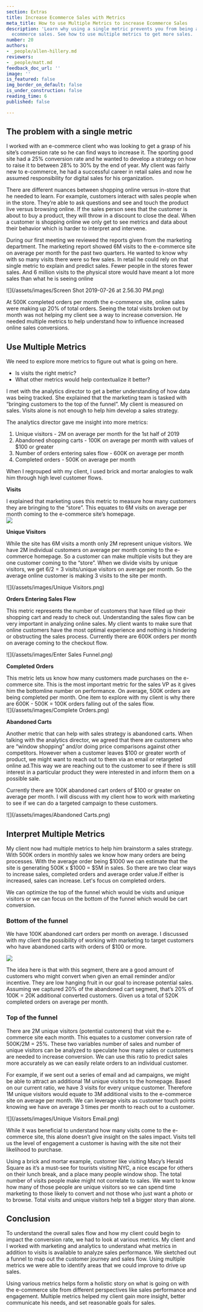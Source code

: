 ```yaml
---
section: Extras
title: Increase Ecommerce Sales with Metrics
meta_title: How to use Multiple Metrics to increase Ecommerce Sales
description: 'Learn why using a single metric prevents you from being able to increase
  ecommerce sales. See how to use multiple metrics to get more sales. '
number: 20
authors:
- _people/allen-hillery.md
reviewers:
- _people/matt.md
feedback_doc_url: ''
image: ''
is_featured: false
img_border_on_default: false
is_under_construction: false
reading_time: 6
published: false

---
```

## The problem with a single metric

I worked with an e-commerce client who was looking to get a grasp of his site’s conversion rate so he can find ways to increase it. The sporting good site had a 25% conversion rate and he wanted to develop a strategy on how to raise it to between 28% to 30% by the end of year. My client was fairly new to e-commerce, he had a successful career in retail sales and now he assumed responsibility for digital sales for his organization.

There are different nuances between shopping online versus in-store that he needed to learn. For example, customers interact with sales people when in the store. They’re able to ask questions and see and touch the product live versus browsing online. If the sales person sees that the customer is about to buy a product, they will throw in a discount to close the deal. When a customer is shopping online we only get to see metrics and data about their behavior which is harder to interpret and intervene.

During our first meeting we reviewed the reports given from the marketing department. The marketing report showed 6M visits to the e-commerce site on average per month for the past two quarters. He wanted to know why with so many visits there were so few sales. In retail he could rely on that single metric to explain and predict sales. Fewer people in the stores fewer sales. And 6 million visits to the physical store would have meant a lot more sales than what he is seeing online

![](/assets/images/Screen Shot 2019-07-26 at 2.56.30 PM.png)

At 500K completed orders per month the e-commerce site, online sales were making up 20% of total orders. Seeing the total visits broken out by month was not helping my client see a way to increase conversion. He needed multiple metrics to help understand how to influence increased online sales conversions.

## Use Multiple Metrics

We need to explore more metrics to figure out what is going on here.

* Is visits the right metric?
* What other metrics would help contextualize it better?

I met with the analytics director to get a better understanding of how data was being tracked. She explained that the marketing team is tasked with “bringing customers to the top of the funnel”. My client is measured on sales. Visits alone is not enough to help him develop a sales strategy.

The analytics director gave me insight into more metrics:

1. Unique visitors - 2M on average per month for the 1st half of 2019
2. Abandoned shopping carts - 100K on average per month with values of $100 or greater
3. Number of orders entering sales flow - 600K on average per month
4. Completed orders - 500K on average per month

When I regrouped with my client, I used brick and mortar analogies to walk him through high level customer flows.

**Visits**

  
I explained that marketing uses this metric to measure how many customers they are bringing to the “store”. This equates to 6M visits on average per month coming to the e-commerce site’s homepage.  
![](/assets/images/Visits.png)

**Unique Visitors**

  
While the site has 6M visits a month only 2M represent unique visitors. We have 2M individual customers on average per month coming to the e-commerce homepage. So a customer can make multiple visits but they are one customer coming to the “store”. When we divide visits by unique visitors, we get 6/2 = 3 visits/unique visitors on average per month. So the average online customer is making 3 visits to the site per month.

![](/assets/images/Unique Visitors.png)

**Orders Entering Sales Flow**

This metric represents the number of customers that have filled up their shopping cart and ready to check out. Understanding the sales flow can be very important in analyzing online sales. My client wants to make sure that online customers have the most optimal experience and nothing is hindering or obstructing the sales process. Currently there are 600K orders per month on average coming to the checkout flow.

![](/assets/images/Enter Sales Funnel.png)

**Completed Orders**

This metric lets us know how many customers made purchases on the e-commerce site. This is the most important metric for the sales VP as it gives him the bottomline number on performance. On average, 500K orders are being completed per month. One item to explore with my client is why there are 600K - 500K = 100K orders falling out of the sales flow.  
![](/assets/images/Complete Orders.png)

**Abandoned Carts**

Another metric that can help with sales strategy is abandoned carts. When talking with the analytics director, we agreed that there are customers who are “window shopping” and/or doing price comparisons against other competitors. However when a customer leaves $100 or greater worth of product, we might want to reach out to them via an email or retargeted online ad.This way we are reaching out to the customer to see if there is still interest in a particular product they were interested in and inform them on a possible sale.

Currently there are 100K abandoned cart orders of $100 or greater on average per month. I will discuss with my client how to work with marketing to see if we can do a targeted campaign to these customers.

![](/assets/images/Abandoned Carts.png)

## Interpret Multiple Metrics

My client now had multiple metrics to help him brainstorm a sales strategy. With 500K orders in monthly sales we know how many orders are being processes. With the average order being $1000 we can estimate that the site is generating 500K x $1000 = $5M in sales. So there are two clear ways to increase sales, completed orders and average order value.If either is increased, sales can increase. Let's focus on completed orders.

We can optimize the top of the funnel which would be visits and unique visitors or we can focus on the bottom of the funnel which would be cart conversion.

### Bottom of the funnel

We have 100K abandoned cart orders per month on average. I discussed with my client the possibility of working with marketing to target customers who have abandoned carts with orders of $100 or more.

![](/assets/images/Frame-1.png)

The idea here is that with this segment, there are a good amount of customers who might convert when given an email reminder and/or incentive. They are low hanging fruit in our goal to increase potential sales. Assuming we captured 20% of the abandoned cart segment, that’s 20% of 100K = 20K additional converted customers. Given us a total of 520K completed orders on average per month.

### Top of the funnel

There are 2M unique visitors (potential customers) that visit the e-commerce site each month. This equates to a customer conversion rate of 500K/2M = 25%. These two variables number of sales and number of unique visitors can be analyzed to speculate how many sales or customers are needed to increase conversion. We can use this ratio to predict sales more accurately as we can easily relate orders to an individual customer.

For example, if we sent out a series of email and ad campaigns, we might be able to attract an additional 1M unique visitors to the homepage. Based on our current ratio, we have 3 visits for every unique customer. Therefore 1M unique visitors would equate to 3M additional visits to the e-commerce site on average per month. We can leverage visits as customer touch points knowing we have on average 3 times per month to reach out to a customer.

![](/assets/images/Unique Visitors   Email.png)

While it was beneficial to understand how many visits come to the e-commerce site, this alone doesn’t give insight on the sales impact. Visits tell us the level of engagement a customer is having with the site not their likelihood to purchase.

Using a brick and mortar example, customer like visiting Macy’s Herald Square as it’s a must-see for tourists visiting NYC, a nice escape for others on their lunch break, and a place many people window shop. The total number of visits people make might not correlate to sales. We want to know how many of those people are unique visitors so we can spend time marketing to those likely to convert and not those who just want a photo or to browse. Total visits and unique visitors help tell a bigger story than alone.

## Conclusion

To understand the overall sales flow and how my client could begin to impact the conversion rate, we had to look at various metrics. My client and I worked with marketing and analytics to understand what metrics in addition to visits is available to analyze sales performance. We sketched out a funnel to map out the customer journey and sales flow. Using multiple metrics we were able to identify areas that we could improve to drive up sales.

Using various metrics helps form a holistic story on what is going on with the e-commerce site from different perspectives like sales performance and engagement. Multiple metrics helped my client gain more insight, better communicate his needs, and set reasonable goals for sales.